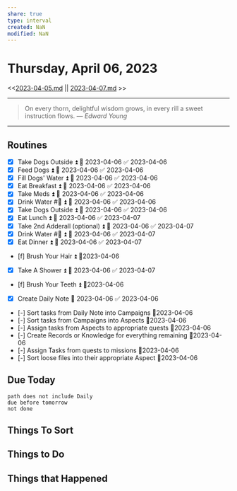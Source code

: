 ```yaml
---
share: true
type: interval
created: NaN 
modified: NaN
---
```

# Thursday, April 06, 2023
<<[2023-04-05.md](./2023-04-05.md) || [2023-04-07.md](./2023-04-07.md) >>

---

> On every thorn, delightful wisdom grows, in every rill a sweet instruction flows.
> — <cite>Edward Young</cite>

---

## Routines
- [x] Take Dogs Outside ⏫ 📅 2023-04-06 ✅ 2023-04-06
- [x] Feed Dogs ⏫ 📅 2023-04-06 ✅ 2023-04-06
- [x] Fill Dogs' Water ⏫ 📅 2023-04-06 ✅ 2023-04-06
- [x] Eat Breakfast ⏫ 📅 2023-04-06 ✅ 2023-04-06
- [x] Take Meds ⏫ 📅 2023-04-06 ✅ 2023-04-06
- [x] Drink Water #🌊 ⏫ 📅 2023-04-06 ✅ 2023-04-06
- [x] Take Dogs Outside ⏫ 📅 2023-04-06 ✅ 2023-04-06
- [x] Eat Lunch ⏫ 📅 2023-04-06 ✅ 2023-04-07
- [x] Take 2nd Adderall (optional) ⏫ 📅 2023-04-06 ✅ 2023-04-07
- [x] Drink Water #🌊 ⏫ 📅 2023-04-06 ✅ 2023-04-07
- [x] Eat Dinner ⏫ 📅 2023-04-06 ✅ 2023-04-07
- [f] Brush Your Hair ⏫ 📆2023-04-06
- [x] Take A Shower ⏫ 📅 2023-04-06 ✅ 2023-04-07
- [f] Brush Your Teeth ⏫ 📆2023-04-06
- [x] Create Daily Note 📅 2023-04-06 ✅ 2023-04-06
- [-] Sort tasks from Daily Note into Campaigns 📆2023-04-06
- [-] Sort tasks from Campaigns into Aspects 📆2023-04-06
- [-] Assign tasks from Aspects to appropriate quests 📆2023-04-06
- [-] Create Records or Knowledge for everything remaining 📆2023-04-06
- [-] Assign Tasks from quests to missions 📆2023-04-06
- [-] Sort loose files into their appropriate Aspect 📆2023-04-06

## Due Today
```tasks
path does not include Daily
due before tomorrow
not done
```
## Things To Sort





## Things to Do




## Things that Happened
